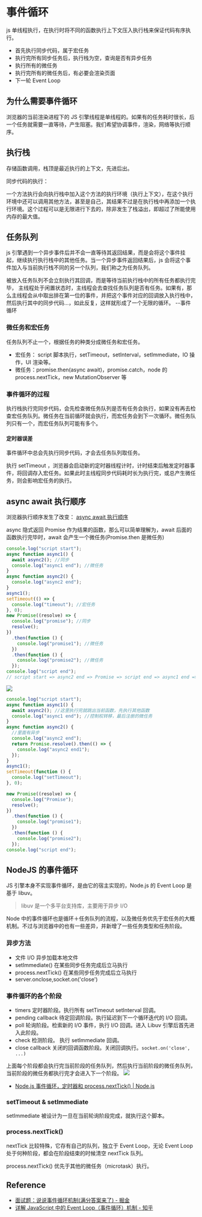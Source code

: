 # 事件循环

js 单线程执行，在执行时将不同的函数执行上下文压入执行栈来保证代码有序执行。

- 首先执行同步代码，属于宏任务
- 执行完所有同步任务后，执行栈为空，查询是否有异步任务
- 执行所有的微任务
- 执行完所有的微任务后，有必要会渲染页面
- 下一轮 Event Loop

## 为什么需要事件循环

浏览器的当前渲染进程下的 JS 引擎线程是单线程的。如果有的任务耗时很长，后一个任务就需要一直等待，产生阻塞。我们希望协调事件，渲染，网络等执行顺序。

## 执行栈

存储函数调用，栈顶是最近执行的上下文，先进后出。

同步代码的执行：

一个方法执行会向执行栈中加入这个方法的执行环境（执行上下文），在这个执行环境中还可以调用其他方法，甚至是自己，其结果不过是在执行栈中再添加一个执行环境。这个过程可以是无限进行下去的，除非发生了栈溢出，即超过了所能使用内存的最大值。

## 任务队列

js 引擎遇到一个异步事件后并不会一直等待其返回结果，而是会将这个事件挂起，继续执行执行栈中的其他任务。当一个异步事件返回结果后，js 会将这个事件加入与当前执行栈不同的另一个队列，我们称之为任务队列。

被放入任务队列不会立刻执行其回调，而是等待当前执行栈中的所有任务都执行完毕， 主线程处于闲置状态时，主线程会去查找任务队列是否有任务。如果有，那么主线程会从中取出排在第一位的事件，并把这个事件对应的回调放入执行栈中，然后执行其中的同步代码...，如此反复，这样就形成了一个无限的循环。 --事件循环

### 微任务和宏任务

任务队列不止一个，根据任务的种类分成微任务和宏任务。

- 宏任务： script 脚本执行，setTimeout，setInterval，setImmediate，IO 操作，UI 渲染等。
- 微任务：promise.then(async await)，promise.catch，node 的 process.nextTick，new MutationObserver 等

### 事件循环的过程

执行栈执行完同步代码，会先检查微任务队列是否有任务会执行，如果没有再去检查宏任务队列。微任务在当前循环就会执行，而宏任务会到下一次循环。微任务队列只有一个，而宏任务队列可能有多个。

#### 定时器误差

事件循环中总会先执行同步代码，才会去任务队列取任务。

执行 setTimeout ，浏览器会启动新的定时器线程计时，计时结束后触发定时器事件，将回调存入宏任务。如果此时主线程同步代码耗时长为执行完，或总产生微任务，则会影响宏任务的执行。

## async await 执行顺序

浏览器执行顺序发生了改变： [async await 执行顺序](https://juejin.cn/post/6844904079353708557#heading-3)

async 隐式返回 Promise 作为结果的函数，那么可以简单理解为，await 后面的函数执行完毕时，await 会产生一个微任务(Promise.then 是微任务)

```js
console.log("script start");
async function async1() {
  await async2(); //同步
  console.log("async1 end"); //微任务
}
async function async2() {
  console.log("async2 end");
}
async1();
setTimeout(() => {
  console.log("timeout"); //宏任务
}, 0);
new Promise((resolve) => {
  console.log("promise"); //同步
  resolve();
})
  .then(function () {
    console.log("promise1"); //微任务
  })
  .then(function () {
    console.log("promise2"); //微任务
  });
console.log("script end");
// script start => async2 end => Promise => script end => async1 end => promise1 => promise2 => setTimeout
```

![](https://s2.loli.net/2022/05/11/urd1blqZXF8cTsD.png)

```js
console.log("script start");
async function async1() {
  await async2(); //这里执行完就跳出当前函数，先执行其他函数
  console.log("async1 end"); //控制权转移，最后注册的微任务
}
async function async2() {
  //里面有异步
  console.log("async2 end");
  return Promise.resolve().then(() => {
    console.log("async2 end1");
  });
}
async1();
setTimeout(function () {
  console.log("setTimeout");
}, 0);

new Promise((resolve) => {
  console.log("Promise");
  resolve();
})
  .then(function () {
    console.log("promise1");
  })
  .then(function () {
    console.log("promise2");
  });
console.log("script end");
```

## NodeJS 的事件循环

JS 引擎本身不实现事件循环，是由它的宿主实现的，Node.js 的 Event Loop 是基于 libuv。

> libuv 是一个多平台支持库，主要用于异步 I/O

Node 中的事件循环也是循环＋任务队列的流程，以及微任务优先于宏任务的大概机制。不过与浏览器中的也有一些差异，并新增了一些任务类型和任务阶段。

### 异步方法

- 文件 I/O 异步加载本地文件
- setImmediate() 在某些同步任务完成后立马执行
- process.nextTick() 在某些同步任务完成后立马执行
- server.onclose,socket.on('close')

### 事件循环的各个阶段

- timers 定时器阶段。执行所有 setTimeout setInterval 回调。
- pending callback 待定回调阶段。执行延迟到下一个循环迭代的 I/O 回调。
- poll 轮询阶段。检索新的 I/O 事件，执行 I/O 回调。进入 Libuv 引擎后首先进入此阶段。
- check 检测阶段。 执行 setImmediate 回调。
- close callback 关闭的回调函数阶段。关闭回调执行。`socket.on('close', ...)`

上面每个阶段都会执行完当前阶段的任务队列，然后执行当前阶段的微任务队列，当前阶段的微任务都执行完才会进入下一个阶段。 ![](https://s2.loli.net/2022/05/11/n4XrUmpL6uPckVF.jpg)

- [Node.js 事件循环，定时器和 process.nextTick() | Node.js](https://nodejs.org/zh-cn/docs/guides/event-loop-timers-and-nexttick/)

### setTimeout & setImmediate

setImmediate 被设计为一旦在当前轮询阶段完成，就执行这个脚本。

### process.nextTick()

nextTick 比较特殊，它存有自己的队列，独立于 Event Loop，无论 Event Loop 处于何种阶段，都会在阶段结束的时候清空 nextTick 队列。

process.nextTick() 优先于其他的微任务（microtask）执行。

## Reference

- [面试题：说说事件循环机制(满分答案来了) - 掘金](https://juejin.cn/post/6844904079353708557#heading-1)
- [详解 JavaScript 中的 Event Loop（事件循环）机制 - 知乎](https://zhuanlan.zhihu.com/p/33058983)
